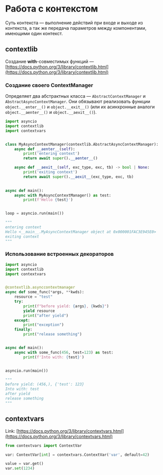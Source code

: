 # Работа с контекстом

Суть контекста — выполнение действий при входе и выходе из контекста, а так же передача параметров между компонентами, имеющими один контекст.

## contextlib

Создание **with**-совместимых функций — [https://docs.python.org/3/library/contextlib.html](https://docs.python.org/3/library/contextlib.html)

### Создание своего ContextManager

Определяет два абстрактных класса — `AbstractContextManager` и `AbstractAsyncContextManager`. Они обязывают реализовать функции `object.__enter__()` и `object.__exit__()` (или их асинхронные аналоги `object.__aenter__()` и `object.__aexit__()`).

```python
import asyncio
import contextlib
import contextvars


class MyAsyncContextManager(contextlib.AbstractAsyncContextManager):
    async def __aenter__(self):
        print('entering context')
        return await super().__aenter__()

    async def __aexit__(self, exc_type, exc, tb) -> bool | None:
        print('exiting context')
        return await super().__aexit__(exc_type, exc, tb)
        

async def main():
    async with MyAsyncContextManager() as test:
        print(f'Hello {test}')


loop = asyncio.run(main())

"""
entering context
Hello <__main__.MyAsyncContextManager object at 0x000001FAC3E945E0>
exiting context
"""
```

### Использование встроенных декораторов

```python
import asyncio
import contextlib
import contextvars


@contextlib.asynccontextmanager
async def some_func(*args, **kwds):
    resource = "test"
    try:
        print(f"before yield: {args}, {kwds}")
        yield resource
        print("after yield")
    except:
        print("exception")
    finally:
        print("release something")


async def main():
    async with some_func(456, test=123) as test:
        print(f'Into with: {test}')


asyncio.run(main())

"""
before yield: (456,), {'test': 123}
Into with: test
after yield
release something
"""
```

## contextvars

Link: [https://docs.python.org/3/library/contextvars.html](https://docs.python.org/3/library/contextvars.html)

```python
from contextvars import ContextVar

var: ContextVar[int] = contextvars.ContextVar('var', default=42)

value = var.get()
var.set(1234)
```
